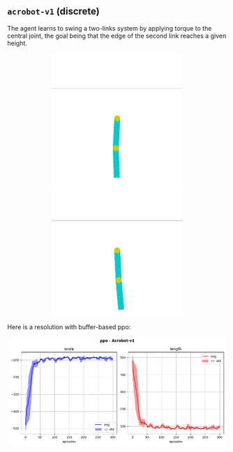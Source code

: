 ## `acrobot-v1` (discrete)

The agent learns to swing a two-links system by applying torque to the central joint, the goal being that the edge of the second link reaches a given height.

<p align="center">
  <img width="300" alt="" src="bad.gif">
  <img width="300" alt="" src="good.gif">
</p>

Here is a resolution with buffer-based ppo:

<p align="center">
  <img width="700" alt="" src="ppo_buffer.png">
</p>

